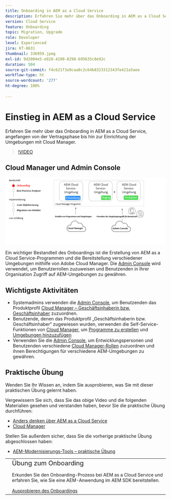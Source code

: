 ```yaml
---
title: Onboarding in AEM as a Cloud Service
description: Erfahren Sie mehr über das Onboarding in AEM as a Cloud Service, angefangen bei der Vertragsphase bis hin zur Einrichtung der Umgebungen mit Cloud Manager.
version: Cloud Service
feature: Onboarding
topic: Migration, Upgrade
role: Developer
level: Experienced
jira: KT-8631
thumbnail: 336959.jpeg
exl-id: 9d2004e5-e928-4190-8298-695635c8e92c
duration: 504
source-git-commit: f4c621f3a9caa8c2c64b8323312343fe421a5aee
workflow-type: ht
source-wordcount: '277'
ht-degree: 100%

---
```


# Einstieg in AEM as a Cloud Service

Erfahren Sie mehr über das Onboarding in AEM as a Cloud Service, angefangen von der Vertragsphase bis hin zur Einrichtung der Umgebungen mit Cloud Manager.

>[!VIDEO](https://video.tv.adobe.com/v/336959?quality=12&learn=on)

## Cloud Manager und Admin Console

![Übersichtsdiagramm zum Onboarding](assets/onboarding-diagram.png)

Ein wichtiger Bestandteil des Onboardings ist die Erstellung von AEM as a Cloud Service-Programmen und die Bereitstellung verschiedener Umgebungen mithilfe von Adobe Cloud Manager. Die [Admin Console](https://adminconsole.adobe.com/) wird verwendet, um Benutzerrollen zuzuweisen und Benutzenden in Ihrer Organisation Zugriff auf AEM-Umgebungen zu gewähren.

## Wichtigste Aktivitäten

+ Systemadmins verwenden die [Admin Console](https://adminconsole.adobe.com/), um Benutzenden das Produktprofil [Cloud Manager – Geschäftsinhaberin bzw. Geschäftsinhaber](https://experienceleague.adobe.com/docs/experience-manager-cloud-manager/using/requirements/setting-up-users-and-roles.html?lang=de) zuzuordnen.
+ Benutzende, denen das Produktprofil „Geschäftsinhaberin bzw. Geschäftsinhaber“ zugewiesen wurden, verwenden die Self-Service-Funktionen von [Cloud Manager](https://experienceleague.adobe.com/docs/experience-manager-cloud-manager/using/introduction-to-cloud-manager.html?lang=de), um [Programme zu erstellen](https://experienceleague.adobe.com/docs/experience-manager-cloud-service/implementing/using-cloud-manager/production-programs/creating-production-program.html?lang=de) und [Umgebungen hinzuzufügen](https://experienceleague.adobe.com/docs/experience-manager-cloud-service/implementing/using-cloud-manager/manage-environments.html?lang=de)
+ Verwenden Sie die [Admin Console](https://adminconsole.adobe.com/), um Entwicklungspersonen und Benutzenden verschiedene [Cloud Manager-Rollen](https://experienceleague.adobe.com/docs/experience-manager-cloud-manager/using/requirements/setting-up-users-and-roles.html?lang=de) zuzuordnen und ihnen Berechtigungen für verschiedene AEM-Umgebungen zu gewähren.

## Praktische Übung

Wenden Sie Ihr Wissen an, indem Sie ausprobieren, was Sie mit dieser praktischen Übung gelernt haben.

Vergewissern Sie sich, dass Sie das obige Video und die folgenden Materialien gesehen und verstanden haben, bevor Sie die praktische Übung durchführen:

+ [Anders denken über AEM as a Cloud Service](./introduction.md)
+ [Cloud Manager](./cloud-manager.md)

Stellen Sie außerdem sicher, dass Sie die vorherige praktische Übung abgeschlossen haben:

+ [AEM-Modernisierungs-Tools – praktische Übung](./aem-modernization-tools.md#hands-on-exercise)

<table style="border-width:0">
    <tr>
        <td style="width:150px">
            <a  rel="noreferrer"
                target="_blank"
                href="https://github.com/adobe/aem-cloud-engineering-video-series-exercises/tree/session3-onboarding#bootcamp---session-3-on-boarding"><img alt="Praktische GitHub-Repository-Übung" src="./assets/github.png"/>
            </a>        
        </td>
        <td style="width:100%;margin-bottom:1rem;">
            <div style="font-size:1.25rem;font-weight:400;">Übung zum Onboarding</div>
            <p style="margin:1rem 0">
                Erkunden Sie den Onboarding-Prozess bei AEM as a Cloud Service und erfahren Sie, wie Sie eine AEM-Anwendung im AEM SDK bereitstellen.
            </p>
            <a  rel="noreferrer"
                target="_blank"
                href="https://github.com/adobe/aem-cloud-engineering-video-series-exercises/tree/session3-onboarding#bootcamp---session-3-on-boarding" class="spectrum-Button spectrum-Button--primary spectrum-Button--sizeM">
<span class="spectrum-Button-label has-no-wrap has-text-weight-bold">Ausprobieren des Onboardings</span>
</a>
        </td>
    </tr>
</table>
